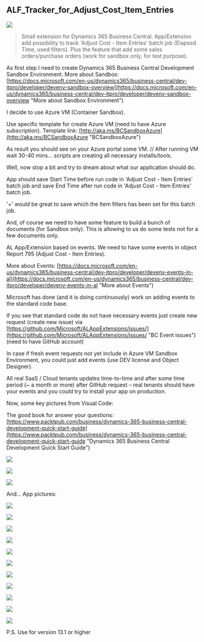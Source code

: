 ## ALF_Tracker_for_Adjust_Cost_Item_Entries
![](media/ALFlogo.png)
> Small extension for Dynamics 365 Business Central.
> App/Extension add possibility to track 'Adjust Cost - Item Entries' batch job (Elapsed Time, used filters).
> Plus the feature that add some sales orders/purchase orders (work for sandbox only, for test purpose).

As first step I need to create Dynamics 365 Business Central Development Sandbox Environment. 
More about Sandbox: [https://docs.microsoft.com/en-us/dynamics365/business-central/dev-itpro/developer/devenv-sandbox-overview](https://docs.microsoft.com/en-us/dynamics365/business-central/dev-itpro/developer/devenv-sandbox-overview "More about Sandbox Environment")

I decide to use Azure VM (Container Sandbox).

Use specific template for create Azure VM (need to have Azure subscription). 
Template link: [http://aka.ms/BCSandboxAzure](http://aka.ms/BCSandboxAzure "BCSandboxAzure")  

As result you should see on your Azure portal some VM.
// After running VM wait 30-40 mins… scripts are creating all necessary installs/tools.

Well, now stop a bit and try to dream about what our application should do.

App should save Start Time before run code in 'Adjust Cost - Item Entries' batch job and save End Time after run code in 'Adjust Cost - Item Entries' batch job.

'+' would be great to save which the Item filters has been set for this batch job.

And, of course we need to have some feature to build a bunch of documents (for Sandbox only). This is allowing to us do some tests not for a few documents only.


AL App/Extension based on events. We need to have some events in object Report 795 (Adjust Cost - Item Entries).

More about Events: [https://docs.microsoft.com/en-us/dynamics365/business-central/dev-itpro/developer/devenv-events-in-al](https://docs.microsoft.com/en-us/dynamics365/business-central/dev-itpro/developer/devenv-events-in-al "More about Events") 

Microsoft has done (and it is doing continuously) work on adding events to the standard code base.

If you see that standard code do not have necessary events just create new request (create new issue) via [https://github.com/Microsoft/ALAppExtensions/issues/](https://github.com/Microsoft/ALAppExtensions/issues/ "BC Event issues") (need to have GitHub account)

In case if fresh event requests not yet include in Azure VM Sandbox Environment, you could just add events (use DEV license and Object Designer).

All real SaaS / Cloud tenants updates time-to-time and after some time period (~ a month or more) after GitHub request – real tenants should have your events and you could try to install your app on production.

Now, some key pictures from Visual Code:

The good book for answer your questions: [https://www.packtpub.com/business/dynamics-365-business-central-development-quick-start-guide](https://www.packtpub.com/business/dynamics-365-business-central-development-quick-start-guide "Dynamics 365 Business Central Development Quick Start Guide")

![](media/ALFTracker01.png)

![](media/ALFTracker02.png)

![](media/ALFTracker03.png)

And… App pictures:

![](media/ALFTracker04.png)

![](media/ALFTracker05.png)

![](media/ALFTracker06.png)

![](media/ALFTracker07.png)

![](media/ALFTracker08.png)

![](media/ALFTracker09.png)

![](media/ALFTracker10.png)

![](media/ALFTracker11.png)

![](media/ALFTracker12.png)

![](media/ALFTracker13.png)

![](media/ALFTracker14.png)

P.S.
Use for version 13.1 or higher
